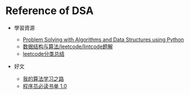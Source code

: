 # Reference of DSA

* 學習資源
    * [Problem Solving with Algorithms and Data Structures using Python](http://interactivepython.org/runestone/static/pythonds/index.html)
    * [数据结构与算法/leetcode/lintcode题解](https://xuan.gitbooks.io/leetcode/content/zh-cn/index.html)
    * [leetcode分类总结](https://lefttree.gitbooks.io/leetcode-categories/content/)
    
* 好文
    * [我的算法学习之路](http://zh.lucida.me/blog/on-learning-algorithms/)
    * [程序员必读书单 1.0](http://zh.lucida.me/blog/developer-reading-list/)
    